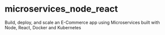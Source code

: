 # microservices_node_react
Build, deploy, and scale an E-Commerce app using Microservices built with Node, React, Docker and Kubernetes
